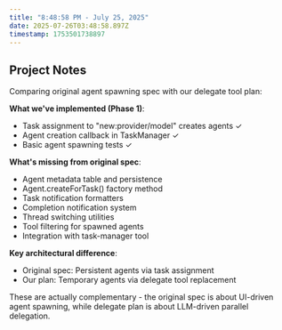 ```yaml
---
title: "8:48:58 PM - July 25, 2025"
date: 2025-07-26T03:48:58.897Z
timestamp: 1753501738897
---
```


## Project Notes

Comparing original agent spawning spec with our delegate tool plan:

**What we've implemented (Phase 1)**:
- Task assignment to "new:provider/model" creates agents ✓
- Agent creation callback in TaskManager ✓
- Basic agent spawning tests ✓

**What's missing from original spec**:
- Agent metadata table and persistence
- Agent.createForTask() factory method  
- Task notification formatters
- Completion notification system
- Thread switching utilities
- Tool filtering for spawned agents
- Integration with task-manager tool

**Key architectural difference**:
- Original spec: Persistent agents via task assignment 
- Our plan: Temporary agents via delegate tool replacement

These are actually complementary - the original spec is about UI-driven agent spawning, while delegate plan is about LLM-driven parallel delegation.
